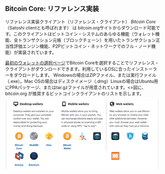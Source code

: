## Bitcoin Core: リファレンス実装

リファレンス実装クライアント（リファレンス・クライアント）  *Bitcoin Core* （Satoshi clientとも呼ばれます） は bitcoin.orgサイトからダウンロード可能です。このクライアントはビットコイン・システムのあらゆる機能（ウォレット機能、全トランザクション元帳（ブロックチェーン）を用いたトランザクション正当性評価エンジン機能、P2Pビットコイン・ネットワークでのフル・ノード機能）が実装されています。

[最初のウォレットの選択ページ](http://bitcoin.org/en/choose-your-wallet)でBitcoin Coreを選択することでリファレンス・クライアントがダウンロードできます。利用しているOSに合ったインストーラーをダウロードします。 Windowsの場合はZIPファイル、または実行ファイル（.exe）。Mac OSの場合はディスクイメージ（.dmg）Linuxの場合はUbuntu用にPPAパッケージ、またはtar.gzファイルが用意されています。<<bitcoin-choose-client>>図に、bitcoin.org が推奨するビットコインクライアントのリストを示します。

!["bitcoin.orgのクライアント選択画面"](00_images/msbt_0301.png "bitcoin.orgのクライアント選択画面")
